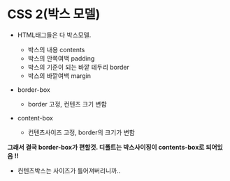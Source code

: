 # CSS 2(박스 모델)

- HTML태그들은 다 박스모델.
  - 박스의 내용 contents
  - 박스의 안쪽여백 padding
  - 박스의 기준이 되는 바깥 테두리 border
  - 박스의 바깥여백 margin

- border-box
  - border 고정, 컨텐츠 크기 변함
- content-box
  - 컨텐츠사이즈 고정, border의 크기가 변함

**그래서 결국 border-box가 편할것. 디폴트는 박스사이징이 contents-box로 되어있음 !!**

- 컨텐츠박스는 사이즈가 틀어져버리니까..